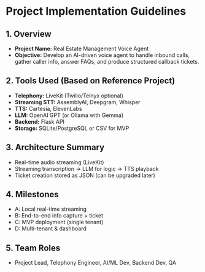 # Project Implementation Guidelines

## 1. Overview
- **Project Name:** Real Estate Management Voice Agent
- **Objective:** Develop an AI-driven voice agent to handle inbound calls, gather caller info, answer FAQs, and produce structured callback tickets.

## 2. Tools Used (Based on Reference Project)
- **Telephony:** LiveKit (Twilio/Telnyx optional)
- **Streaming STT:** AssemblyAI, Deepgram, Whisper
- **TTS:** Cartesia, ElevenLabs
- **LLM:** OpenAI GPT (or Ollama with Gemma)
- **Backend:** Flask API
- **Storage:** SQLite/PostgreSQL or CSV for MVP

## 3. Architecture Summary
- Real-time audio streaming (LiveKit)
- Streaming transcription → LLM for logic → TTS playback
- Ticket creation stored as JSON (can be upgraded later)

## 4. Milestones
- A: Local real-time streaming
- B: End-to-end info capture + ticket
- C: MVP deployment (single tenant)
- D: Multi-tenant & dashboard

## 5. Team Roles
- Project Lead, Telephony Engineer, AI/ML Dev, Backend Dev, QA
